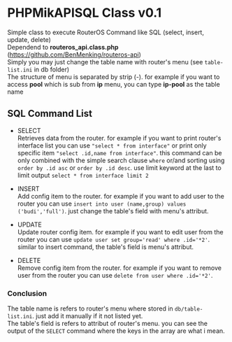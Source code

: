 # PHPMikAPISQL Class v0.1
 
Simple class to execute RouterOS Command like SQL (select, insert, update, delete)  
Dependend to **routeros_api.class.php** (https://github.com/BenMenking/routeros-api)  
Simply you may just change the table name with router's menu (see ``table-list.ini`` in db folder)  
The structure of menu is separated by strip (-). for example if you want to access **pool** which is sub from **ip** menu, you can type **ip-pool** as the table name   

## SQL Command List

* SELECT  
Retrieves data from the router. for example if you want to print router's interface list you can use ``"select * from interface"`` or print only specific item ``"select .id,name from interface"``. this command can be only combined with the simple search clause ``where`` or/and sorting using ``order by .id asc`` or ``order by .id desc``. use limit keyword at the last to limit output ``select * from interface limit 2``

* INSERT  
Add config item to the router. for example if you want to add user to the router you can use ``insert into user (name,group) values ('budi','full')``. just change the table's field with menu's attribut.     
  
* UPDATE  
Update router config item. for example if you want to edit user from the router you can use ``update user set group='read' where .id='*2'``. similar to insert command, the table's field is menu's attribut. 

* DELETE  
Remove config item from the router. for example if you want to remove user from the router you can use ``delete from user where .id='*2'``.  

### Conclusion  
The table name is refers to router's menu where stored in ``db/table-list.ini``. just add it manually if it not listed yet.  
The table's field is refers to attribut of router's menu. you can see the output of the ``SELECT`` command where the keys in the array are what i mean.  
 